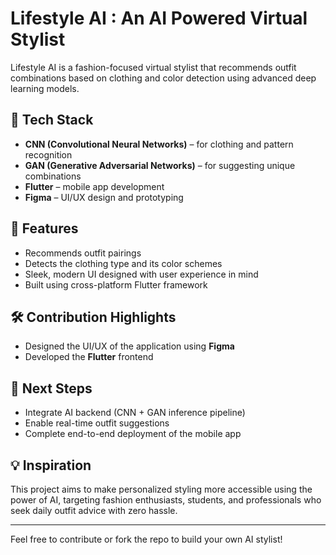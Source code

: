 #  Lifestyle AI : An AI Powered Virtual Stylist

Lifestyle AI is a fashion-focused virtual stylist that recommends outfit combinations based on clothing and color detection using advanced deep learning models.

## 🧠 Tech Stack

- **CNN (Convolutional Neural Networks)** – for clothing and pattern recognition  
- **GAN (Generative Adversarial Networks)** – for suggesting unique combinations  
- **Flutter** – mobile app development  
- **Figma** – UI/UX design and prototyping

## 🎨 Features

- Recommends outfit pairings 
- Detects the clothing type and its color schemes 
- Sleek, modern UI designed with user experience in mind
- Built using cross-platform Flutter framework

## 🛠️ Contribution Highlights

- Designed the UI/UX of the application using **Figma**
- Developed the **Flutter** frontend

## 🚧 Next Steps

- Integrate AI backend (CNN + GAN inference pipeline)
- Enable real-time outfit suggestions
- Complete end-to-end deployment of the mobile app

## 💡 Inspiration

This project aims to make personalized styling more accessible using the power of AI, targeting fashion enthusiasts, students, and professionals who seek daily outfit advice with zero hassle.

---

Feel free to contribute or fork the repo to build your own AI stylist!
